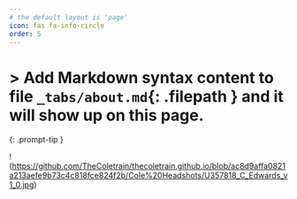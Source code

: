```yaml
---
# the default layout is 'page'
icon: fas fa-info-circle
order: 5
---
```


# > Add Markdown syntax content to file `_tabs/about.md`{: .filepath } and it will show up on this page.
{: .prompt-tip }



!(https://github.com/TheColetrain/thecoletrain.github.io/blob/ac8d9affa0821a213aefe9b73c4c818fce824f2b/Cole%20Headshots/U357818_C_Edwards_v1_0.jpg)


